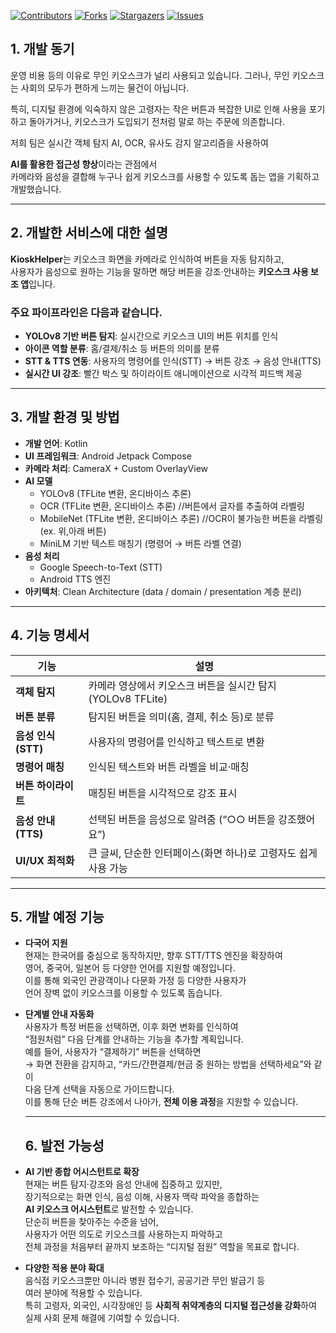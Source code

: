 [![Contributors](https://img.shields.io/github/contributors/ysh020702/kioskhelper.svg?style=for-the-badge)](https://github.com/ysh020702/kioskhelper/graphs/contributors)
[![Forks](https://img.shields.io/github/forks/ysh020702/kioskhelper.svg?style=for-the-badge)](https://github.com/ysh020702/kioskhelper/network/members)
[![Stargazers](https://img.shields.io/github/stars/ysh020702/kioskhelper.svg?style=for-the-badge)](https://github.com/ysh020702/kioskhelper/stargazers)
[![Issues](https://img.shields.io/github/issues/ysh020702/kioskhelper.svg?style=for-the-badge)](https://github.com/ysh020702/kioskhelper/issues)


## 1. 개발 동기
운영 비용 등의 이유로 무인 키오스크가 널리 사용되고 있습니다.
그러나, 무인 키오스크는 사회의 모두가 편하게 느끼는 물건이 아닙니다.

특히, 디지털 환경에 익숙하지 않은 고령자는 작은 버튼과 복잡한 UI로 인해 사용을 포기하고 돌아가거나, 키오스크가 도입되기 전처럼 말로 하는 주문에 의존합니다.

저희 팀은 실시간 객체 탐지 AI, OCR, 유사도 감지 알고리즘을 사용하여 

**AI를 활용한 접근성 향상**이라는 관점에서  
카메라와 음성을 결합해 누구나 쉽게 키오스크를 사용할 수 있도록 돕는 앱을 기획하고 개발했습니다.

---

## 2. 개발한 서비스에 대한 설명
**KioskHelper**는 키오스크 화면을 카메라로 인식하여 버튼을 자동 탐지하고,  
사용자가 음성으로 원하는 기능을 말하면 해당 버튼을 강조·안내하는 **키오스크 사용 보조 앱**입니다.  


### 주요 파이프라인은 다음과 같습니다.
- **YOLOv8 기반 버튼 탐지**: 실시간으로 키오스크 UI의 버튼 위치를 인식  
- **아이콘 역할 분류**: 홈/결제/취소 등 버튼의 의미를 분류  
- **STT & TTS 연동**: 사용자의 명령어를 인식(STT) → 버튼 강조 → 음성 안내(TTS)  
- **실시간 UI 강조**: 빨간 박스 및 하이라이트 애니메이션으로 시각적 피드백 제공  

---

## 3. 개발 환경 및 방법
- **개발 언어**: Kotlin  
- **UI 프레임워크**: Android Jetpack Compose  
- **카메라 처리**: CameraX + Custom OverlayView  
- **AI 모델**
  - YOLOv8 (TFLite 변환, 온디바이스 추론)
  - OCR (TFLite 변환, 온디바이스 추론)           //버튼에서 글자를 추출하여 라벨링
  - MobileNet (TFLite 변환, 온디바이스 추론)     //OCR이 불가능한 버튼을 라벨링(ex. 위,아래 버튼)
  - MiniLM 기반 텍스트 매칭기 (명령어 → 버튼 라벨 연결)
- **음성 처리**
  - Google Speech-to-Text (STT)
  - Android TTS 엔진  
- **아키텍처**: Clean Architecture (data / domain / presentation 계층 분리)  

---

## 4. 기능 명세서
| 기능 | 설명 |
| --- | --- |
| **객체 탐지** | 카메라 영상에서 키오스크 버튼을 실시간 탐지 (YOLOv8 TFLite) |
| **버튼 분류** | 탐지된 버튼을 의미(홈, 결제, 취소 등)로 분류 |
| **음성 인식 (STT)** | 사용자의 명령어를 인식하고 텍스트로 변환 |
| **명령어 매칭** | 인식된 텍스트와 버튼 라벨을 비교·매칭 |
| **버튼 하이라이트** | 매칭된 버튼을 시각적으로 강조 표시 |
| **음성 안내 (TTS)** | 선택된 버튼을 음성으로 알려줌 (“○○ 버튼을 강조했어요”) |
| **UI/UX 최적화** | 큰 글씨, 단순한 인터페이스(화면 하나)로 고령자도 쉽게 사용 가능 |

---

## 5. 개발 예정 기능
- **다국어 지원**  
  현재는 한국어를 중심으로 동작하지만, 향후 STT/TTS 엔진을 확장하여  
  영어, 중국어, 일본어 등 다양한 언어를 지원할 예정입니다.  
  이를 통해 외국인 관광객이나 다문화 가정 등 다양한 사용자가  
  언어 장벽 없이 키오스크를 이용할 수 있도록 돕습니다.

- **단계별 안내 자동화**  
  사용자가 특정 버튼을 선택하면, 이후 화면 변화를 인식하여  
  “점원처럼” 다음 단계를 안내하는 기능을 추가할 계획입니다.  
  예를 들어, 사용자가 “결제하기” 버튼을 선택하면  
  → 화면 전환을 감지하고, “카드/간편결제/현금 중 원하는 방법을 선택하세요”와 같이  
  다음 단계 선택을 자동으로 가이드합니다.  
  이를 통해 단순 버튼 강조에서 나아가, **전체 이용 과정**을 지원할 수 있습니다.

  ---

  ## 6. 발전 가능성
- **AI 기반 종합 어시스턴트로 확장**  
  현재는 버튼 탐지·강조와 음성 안내에 집중하고 있지만,  
  장기적으로는 화면 인식, 음성 이해, 사용자 맥락 파악을 종합하는  
  **AI 키오스크 어시스턴트**로 발전할 수 있습니다.  
  단순히 버튼을 찾아주는 수준을 넘어,  
  사용자가 어떤 의도로 키오스크를 사용하는지 파악하고  
  전체 과정을 처음부터 끝까지 보조하는 “디지털 점원” 역할을 목표로 합니다.

- **다양한 적용 분야 확대**  
  음식점 키오스크뿐만 아니라 병원 접수기, 공공기관 무인 발급기 등  
  여러 분야에 적용할 수 있습니다.  
  특히 고령자, 외국인, 시각장애인 등 **사회적 취약계층의 디지털 접근성을 강화**하여  
  실제 사회 문제 해결에 기여할 수 있습니다.
